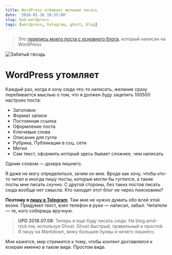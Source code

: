 ```yaml
---
title: WordPress отбивает желание писать
date: '2018-01-16 18:35:00'
slug: bad-wordpress
tags: [wordpress, telegram, ghost, blog]
---
```


> Это [перепись моего поста с основного блога](https://amd-nick.me/chto-to-podzabil/), который написан на WordPress

![Забитый гвоздь](https://s3.blog.amd-nick.me/2018/07/nail.png)

# WordPress утомляет

Каждый раз, когда я хочу сюда что-то написать, желание сразу перебивается мыслью о том, что я должен буду зацепить 100500 настроек поста:

- Заголовок
- Формат записи
- Постоянная ссылка
- Оформление поста
- Ключевые слова
- Описание для гугла
- Рубрика, Публикации в соц. сети
- Метки
- Сам текст, оформить который здесь бывает сложнее, чем написать

Одним словом — дохера лишнего.

Я даже не могу определиться, зачем он мне. Вроде как хочу, чтобы кто-то читал и иногда пишу посты, которые могли бы гуглится, а такие посты мне писать скучно. С другой стороны, без таких постов писать сюда вообще нет смысла. Кто находит этот блог не через поисковики?

**Поэтому я [пишу в Telegram](https://t.me/zoie_box)**. Там мне не нужно думать обо всей этой возне. Придумал текст, взял телефон в руки — написал, забыл. Читатели — те, кого соберешь вручную.

> **UPD 2018.07.08**. Теперь я еще буду писать сюда. На blog.amd-nick.me, используя Ghost. Ghost быстрый, правильный и простой. Я пишу на Markdown, вижу большие буквы и ничего лишнего.

Мне кажется, мир стремится к тому, чтобы контент доставлялся к юзерам именно в таком виде. Простом виде.
